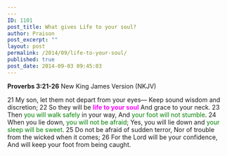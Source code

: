 ```yaml
---
---
ID: 1101
post_title: What gives Life to your soul?
author: Praison
post_excerpt: ""
layout: post
permalink: /2014/09/life-to-your-soul/
published: true
post_date: 2014-09-03 09:45:03
---
```

<strong>Proverbs 3:21-26</strong>
New King James Version (NKJV)

21 My son, let them not depart from your eyes—
Keep sound wisdom and discretion;
22 So they will be <span style="color: #ff00ff;"><strong>life to your soul</strong></span>
And grace to your neck.
23 Then <span style="color: #008000;">you will walk safely</span> in your way,
And <span style="color: #008000;">your foot will not stumble</span>.
24 When you lie down, <span style="color: #008000;">you will not be afraid</span>;
Yes, you will lie down and <span style="color: #008000;">your sleep will be sweet</span>.
25 Do not be afraid of sudden terror,
Nor of trouble from the wicked when it comes;
26 For the Lord will be your confidence,
And will keep your foot from being caught.